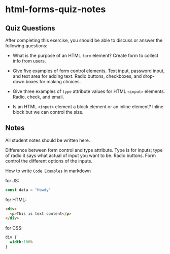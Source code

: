 # html-forms-quiz-notes

## Quiz Questions

After completing this exercise, you should be able to discuss or answer the following questions:

- What is the purpose of an HTML `form` element?
  Create form to collect info from users.

- Give five examples of form control elements.
  Text input, password input, and text area for adding text.
  Radio buttons, checkboxes, and drop-down boxes for making choices.

- Give three examples of `type` attribute values for HTML `<input>` elements.
  Radio, check, and email.

- Is an HTML `<input>` element a block element or an inline element?
  Inline block but we can control the size.

## Notes

All student notes should be written here.

Difference between form control and type attribute.
Type is for inputs; type of radio it says what actual of input you want to be. Radio buttons.
Form control the different options of the inputs.

How to write `Code Examples` in markdown

for JS:
```javascript
const data = "Howdy"
```

for HTML:
```html
<div>
  <p>This is text content</p>
</div>
```

for CSS:
```css
div {
  width:100%
}
```
